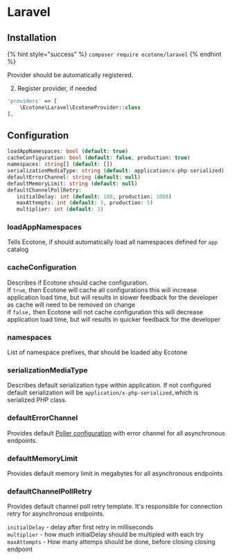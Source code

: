 # Laravel

## Installation

{% hint style="success" %}
`composer require ecotone/laravel`
{% endhint %}

Provider should be automatically registered.

2. Register provider, if needed

```php
'providers' => [
    \Ecotone\Laravel\EcotoneProvider::class
],
```

## Configuration

```php
loadAppNamespaces: bool (default: true)
cacheConfiguration: bool (default: false, production: true)
namespaces: string[] (default: [])
serializationMediaType: string (default: application/x-php-serialized) [application/json, application/xml]
defaultErrorChannel: string (default: null)
defaultMemoryLimit: string (default: null)
defaultChannelPollRetry: 
   initialDelay: int (default: 100, production: 1000)
   maxAttempts: int (default: 3, production: 5)
   multiplier: int (default: 3)
```

### loadAppNamespaces

Tells Ecotone, if should automatically load all namespaces defined for `app` catalog

### cacheConfiguration

Describes if Ecotone should cache configuration.   
If `true`, then Ecotone will cache all configurations this will increase application load time, but will results in slower feedback for the developer as cache will need to be removed on change  
if `false,` then Ecotone will not cache configuration this will decrease application load time, but will results in quicker feedback for the developer

### namespaces

List of namespace prefixes, that should be loaded aby Ecotone 

### serializationMediaType

Describes default serialization type within application. If not configured default serialization will be `application/x-php-serialized,`which is serialized PHP class.

### defaultErrorChannel

Provides default [Poller configuration](../messaging/asynchronous.md#polling-metadata) with error channel for all asynchronous endpoints.

### defaultMemoryLimit

Provides default memory limit in megabytes for all asynchronous endpoints

### defaultChannelPollRetry

Provides default channel poll retry template. It's responsible for connection retry for asynchronous endpoints.

`initialDelay` - delay after first retry in milliseconds  
`multiplier` - how much initialDelay should be multipled with each try  
`maxAttempts` - How many attemps should be done, before closing closing endpoint

